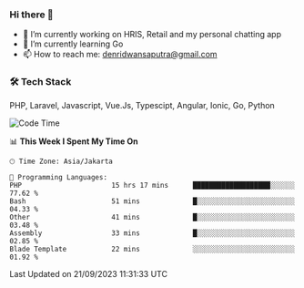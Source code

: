 ### Hi there 👋

- 🔭 I’m currently working on HRIS, Retail and my personal chatting app
- 🌱 I’m currently learning Go
- 📫 How to reach me: denridwansaputra@gmail.com


### 🛠 Tech Stack
PHP, Laravel, Javascript, Vue.Js, Typescipt, Angular, Ionic, Go, Python


<!--START_SECTION:waka-->
![Code Time](http://img.shields.io/badge/Code%20Time-3%2C721%20hrs%2010%20mins-blue)

📊 **This Week I Spent My Time On** 

```text
🕑︎ Time Zone: Asia/Jakarta

💬 Programming Languages: 
PHP                      15 hrs 17 mins      ███████████████████░░░░░░   77.62 % 
Bash                     51 mins             █░░░░░░░░░░░░░░░░░░░░░░░░   04.33 % 
Other                    41 mins             █░░░░░░░░░░░░░░░░░░░░░░░░   03.48 % 
Assembly                 33 mins             █░░░░░░░░░░░░░░░░░░░░░░░░   02.85 % 
Blade Template           22 mins             ░░░░░░░░░░░░░░░░░░░░░░░░░   01.92 % 
```


 Last Updated on 21/09/2023 11:31:33 UTC
<!--END_SECTION:waka-->
